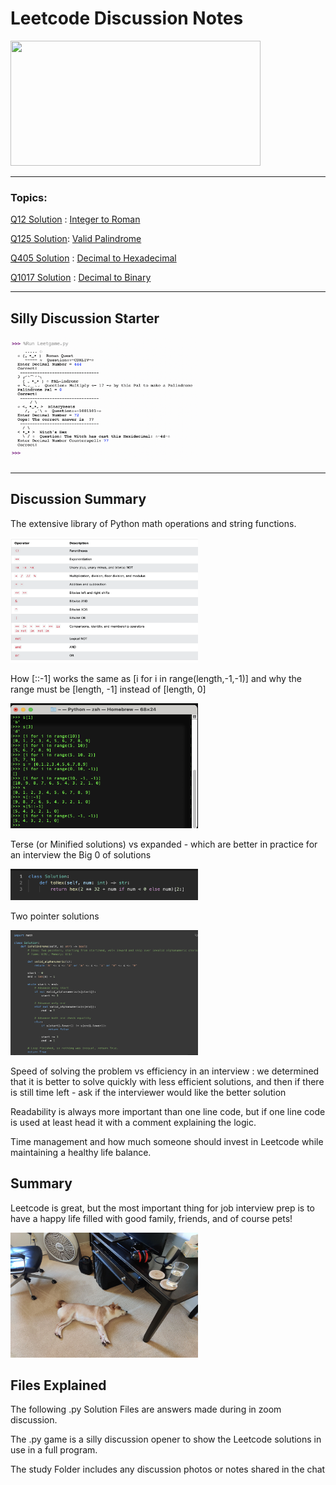 # Leetcode Discussion Notes

<img src="https://leetcode.com/static/images/LeetCode_Sharing.png" width="400" height="200" />

-------------------------------------


### Topics:

[Q12 Solution](https://github.com/SarahBass/LeetCode/blob/main/python/Q12_IntegertoRoman) : [Integer to Roman](https://leetcode.com/problems/integer-to-roman/)

[Q125 Solution](https://github.com/SarahBass/LeetCode/blob/main/python/Q125_Palindrome): [Valid Palindrome](https://leetcode.com/problems/valid-palindrome/)

[Q405 Solution](https://github.com/SarahBass/LeetCode/blob/main/python/Q405_DecimaltoHexidecimal) : [Decimal to Hexadecimal](https://leetcode.com/problems/convert-a-number-to-hexadecimal/)

[Q1017 Solution](https://github.com/SarahBass/LeetCode/blob/main/python/Q1072_DecimaltoBinary) : [Decimal to Binary](https://leetcode.com/problems/convert-to-base-2/)

-----------------------------------

## Silly Discussion Starter


<img src="https://github.com/SarahBass/LeetCode/blob/main/python/study/Screen%20Shot%202023-02-21%20at%206.50.52%20PM.png" width="300" height="200" />

------------------------------------------

## Discussion Summary

The extensive library of Python math operations and string functions.

<img src="https://github.com/SarahBass/LeetCode/blob/main/python/study/Screen%20Shot%202023-02-20%20at%2011.06.45%20PM.png" width="300" height="200" />

How [::-1] works the same as [i for i in range(length,-1,-1)] and why the range must be [length, -1] instead of [length, 0] 

<img src="https://github.com/SarahBass/LeetCode/blob/main/python/study/Screen%20Shot%202023-02-21%20at%202.19.14%20PM.png" width="300" height="200" />

Terse (or Minified solutions) vs expanded - which are better in practice for an interview
 the Big 0 of solutions
 
 
<img src="https://github.com/SarahBass/LeetCode/blob/main/python/study/Screen%20Shot%202023-02-21%20at%206.48.58%20PM.png" width="300" height="50" />
 
Two pointer solutions 

<img src="https://github.com/SarahBass/LeetCode/blob/main/python/study/Screen%20Shot%202023-02-21%20at%206.53.10%20PM.png" width="300" height="200" />

 Speed of solving the problem vs efficiency in an interview : we determined that it is better to solve quickly with less efficient solutions, and then if there is still time left - ask if the interviewer would like the better solution 
 
Readability is always more important than one line code, but if one line code is used at least head it with a comment explaining the logic.

Time management and how much someone should invest in Leetcode while maintaining a healthy life balance.

## Summary 

Leetcode is great, but the most important thing for job interview prep is to have a happy life filled with good family, friends, and of course pets!

<img src="https://github.com/SarahBass/LeetCode/blob/main/python/study/image000000.jpg" width="300" height="200" />

## Files Explained

The following .py Solution Files are answers made during in zoom discussion. 

The .py game is a silly discussion opener to show the Leetcode solutions in use in a full program. 

The study Folder includes any discussion photos or notes shared in the chat


